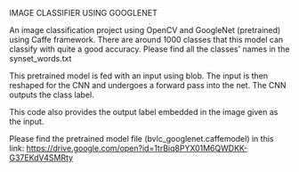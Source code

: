 
IMAGE CLASSIFIER USING GOOGLENET

An image classification project using OpenCV and GoogleNet (pretrained) using Caffe framework. There are around 1000 classes that this model can classify with quite a good accuracy. Please find all the classes' names in the synset_words.txt

This pretrained model is fed with an input using blob. The input is then reshaped for the CNN and undergoes a forward pass into the net. The CNN outputs the class label. 

This code also provides the output label embedded in the image given as the input.

Please find the pretrained model file (bvlc_googlenet.caffemodel) in this link: https://drive.google.com/open?id=1trBiq8PYX01M6QWDKK-G37EKdV4SMRty


